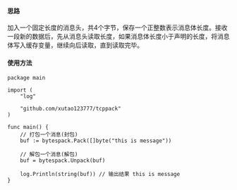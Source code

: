 
#### 思路
加入一个固定长度的消息头，共4个字节，保存一个正整数表示消息体长度。接收一段新的数据后，先从消息头读取长度，如果消息体长度小于声明的长度，将消息体写入缓存变量，继续向后读取，直到读取完毕。

#### 使用方法

```
package main

import (
	"log"

	"github.com/xutao123777/tcppack"
)

func main() {
	// 打包一个消息(封包)
	buf := bytespack.Pack([]byte("this is message"))

	// 解包一个消息(解包)
	buf = bytespack.Unpack(buf)

	log.Println(string(buf)) // 输出结果 this is message
}
